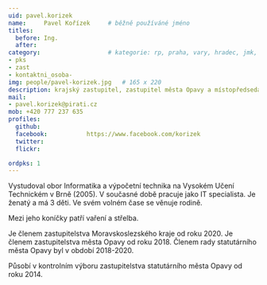 ```yaml
---
uid: pavel.korizek
name:     Pavel Kořízek  	# běžně používáné jméno
titles:
  before: Ing.
  after:
category:                 	# kategorie: rp, praha, vary, hradec, jmk, senat
- pks
- zast
- kontaktni_osoba- 
img: people/pavel-korizek.jpg   # 165 x 220
description: krajský zastupitel, zastupitel města Opavy a místopředseda místního sdružení Opavské Slezsko       	# kratký popis, max 160 znaků
mail:
- pavel.korizek@pirati.cz
mob: +420 777 237 635		  
profiles:
  github:                 
  facebook: 		  https://www.facebook.com/korizek
  twitter: 		  
  flickr: 

ordpks: 1
---
```


Vystudoval obor Informatika a výpočetní technika na Vysokém Učení Technickém v Brně (2005). V současné době pracuje jako IT specialista. Je ženatý a má 3 děti. Ve svém volném čase se věnuje rodině. 

Mezi jeho koníčky patří vaření a střelba. 

Je členem zastupitelstva Moravskoslezského kraje od roku 2020. 
Je členem zastupitelstva města Opavy od roku 2018. Členem rady statutárního města Opavy byl v období 2018-2020.

Působí v kontrolním výboru zastupitelstva statutárního města Opavy od roku 2014.


